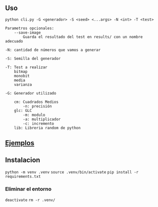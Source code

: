 ## Uso
```text
python cli.py -G <generador> -S <seed> <...args> -N <int> -T <test>

Parametros opcionales:
    --save-image
        Guarda el resultado del test en results/ con un nombre adecuado

-N: cantidad de números que vamos a generar

-S: Semilla del generador

-T: Test a realizar
    bitmap
    monobit
    media
    varianza

-G: Generador utilizado

    cm: Cuadrados Medios
        -n: precisión 
    glc: GLC
        -m: modulo
        -a: multiplicador
        -c: incremento
    lib: Libreria random de python
```

## [Ejemplos](./examples.md)

## Instalacion 
`python -m venv .venv`
`source .venv/bin/activate`
`pip install -r requirements.txt`

### Eliminar el entorno
`deactivate`
`rm -r .venv/`
